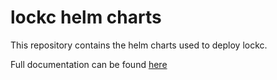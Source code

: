 # lockc helm charts

This repository contains the helm charts used to deploy lockc.

Full documentation can be found [here](https://lockc-project.github.io/helm-charts/)
